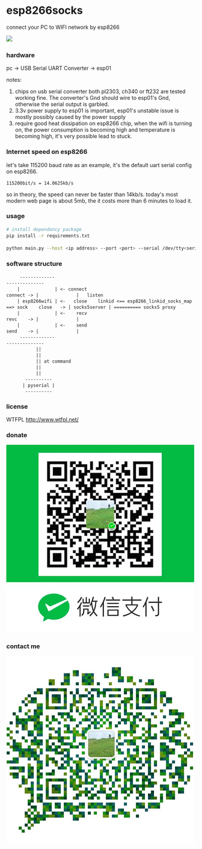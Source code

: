 # esp8266socks
connect your PC to WIFI network by esp8266

![](https://raw.githubusercontent.com/996refuse/esp8266socks/master/demo.gif)

### hardware

pc -> USB Serial UART Converter -> esp01

notes:

1. chips on usb serial converter both pl2303, ch340 or ft232 are tested working fine. The converter's Gnd should wire to esp01's Gnd, otherwise the serial output is garbled.
2. 3.3v power supply to esp01 is important, esp01's unstable issue is mostly possibly caused by the power supply
3. require good heat dissipation on esp8266 chip, when the wifi is turning on, the power consumption is becoming high and temperature is becoming high, it's very possible lead to stuck.

### Internet speed on esp8266

let's take 115200 baud rate as an example, it's the default uart serial config on esp8266.

```
115200bit/s = 14.0625kb/s
```

so in theory, the speed can never be faster than 14kb/s. today's most modern web page is about 5mb, the it costs more than 6 minutes to load it.

### usage

```sh
# install dependancy package
pip install -r requirements.txt

python main.py --host <ip address> --port <port> --serial /dev/tty<serial port> --ssid <ssid> --password <password>
```

### software structure

```
     -------------                                                                            --------------
    |             | <- connect                                                    connect -> |              |   listen
    | esp8266wifi | <-   close    linkid <== esp8266_linkid_socks_map ==> sock    close   -> | socks5server | ========== socks5 proxy
    |             | <-    recv                                                    revc    -> |              |
    |             | <-    send                                                    send    -> |              |
     -------------                                                                            --------------
           ||
           ||
           || at command
           ||
           ||
       ----------
      | pyserial |
       ----------
```

### license

WTFPL http://www.wtfpl.net/

### donate

![image](https://raw.githubusercontent.com/996refuse/esp8266socks/master/donate.png)

### contact me

![image](https://raw.githubusercontent.com/996refuse/esp8266socks/master/wechat.png)
